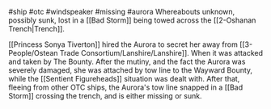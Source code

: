 #ship #otc #windspeaker  #missing #aurora 
Whereabouts unknown, possibly sunk, lost in a [[Bad Storm]] being towed across the [[2-Oshanan Trench|Trench]].

[[Princess Sonya Tiverton]] hired the Aurora to secret her away from [[3-People/Ostean Trade Consortium/Lanshire/Lanshire]].  When it was attacked and taken by The Bounty.  After the mutiny, and the fact the Aurora was severely damaged, she was attached by tow line to the Wayward Bounty, while the [[Sentient Figureheads]] situation was dealt with.  After that, fleeing from other OTC ships, the Aurora's tow line snapped in a [[Bad Storm]] crossing the trench, and is either missing or sunk.

